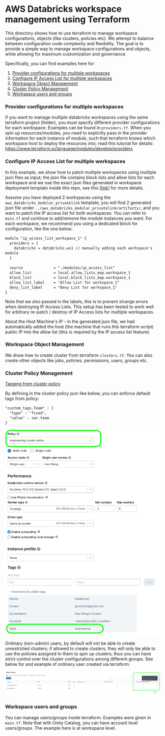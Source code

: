 AWS Databricks workspace management using Terraform
=========================

This directory shows how to use terraform to manage workspace configurations, objects (like clusters, policies etc). We attempt to balance between configuration code complexity and flexibility. The goal is to provide a simple way to manage workspace configurations and objects, while allowing for maximum customization and governance.

Specifically, you can find examples here for:
1. [Provider configurations for multiple workspaces](https://github.com/hwang-db/tf_aws_deployment/tree/main/aws_workspace_config#provider-configurations-for-multiple-workspaces)
2. [Configure IP Access List for multiple workspaces](https://github.com/hwang-db/tf_aws_deployment/tree/main/aws_workspace_config#configure-ip-access-list-for-multiple-workspaces)
3. [Workspace Object Management](https://github.com/hwang-db/tf_aws_deployment/tree/main/aws_workspace_config#workspace-object-management)
4. [Cluster Policy Management](https://github.com/hwang-db/tf_aws_deployment/tree/main/aws_workspace_config#cluster-policy-management)
5. [Workspace users and groups](https://github.com/hwang-db/tf_aws_deployment/tree/main/aws_workspace_config#workspace-users-and-groups)

### Provider configurations for multiple workspaces

If you want to manage multiple databricks workspaces using the same terraform project (folder), you must specify different provider configurations for each workspace. Examples can be found in `providers.tf`.
When you spin up resources/modules, you need to explicitly pass in the provider information for each instance of module, such that terraform knows which workspace host to deploy the resources into; read this tutorial for details: https://www.terraform.io/language/modules/develop/providers

### Configure IP Access List for multiple workspaces

In this example, we show how to patch multiple workspaces using multiple json files as input; the json file contains block lists and allow lists for each workspace and we use the exact json files generated in workspace deployment template inside this repo, see this [[link](https://github.com/hwang-db/tf_aws_deployment/tree/main/aws_databricks_modular_privatelink#ip-access-list)] for more details.

Assume you have deployed 2 workspaces using the `aws_databricks_modular_privatelink` template, you will find 2 generated json file under `../aws_databricks_modular_privatelink/artifacts/`, and you want to patch the IP access list for both workspaces. You can refer to `main.tf` and continue to add/remove the module instances you want. For each workspace, we recommend you using a dedicated block for configuration, like the one below:

```hcl
module "ip_access_list_workspace_1" {
  providers = {
    databricks = databricks.ws1 // manually adding each workspace's module
  }

  source              = "./modules/ip_access_list"
  allow_list          = local.allow_lists_map.workspace_1
  block_list          = local.block_lists_map.workspace_1
  allow_list_label    = "Allow List for workspace_1"
  deny_list_label     = "Deny List for workspace_1"
}
```

Note that we also passed in the labels, this is to prevent strange errors when destroying IP Access Lists. This setup has been tested to work well for arbitrary re-patch / destroy of IP Access lists for multiple workspaces.

About the Host Machine's IP - in the generated json file, we had automatically added the host (the machine that runs this terraform script) public IP into the allow list (this is required by the IP access list feature).

### Workspace Object Management

We show how to create cluster from terraform `clusters.tf`. You can also create other objects like jobs, policies, permissions, users, groups etc.

### Cluster Policy Management

[Tagging from cluster policy](https://registry.terraform.io/providers/databricks/databricks/latest/docs/resources/cluster_policy)

By defining in the cluster policy json like below, you can enforce default tags from policy:

    "custom_tags.Team" : {
      "type" : "fixed",
      "value" : var.team
    }

<img src="../charts/tf_tagging.png" width="600">

Ordinary (non-admin) users, by default will not be able to create unrestricted clusters; if allowed to create clusters, they will only be able to use the policies assigned to them to spin up clusters, thus you can have strict control over the cluster configurations among different groups. See below for and example of ordinary user created via terraform.

<img src="../charts/user_policy.png" width="1200">

### Workspace users and groups

You can manage users/groups inside terraform. Examples were given in `main.tf`. Note that with Unity Catalog, you can have account level users/groups. The example here is at workspace level.